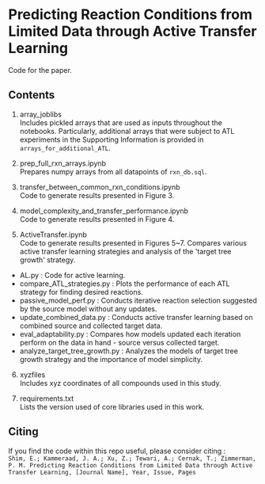 # Predicting Reaction Conditions from Limited Data through Active Transfer Learning
Code for the paper.

## Contents
1. array_joblibs  
Includes pickled arrays that are used as inputs throughout the notebooks.
Particularly, additional arrays that were subject to ATL experiments in the Supporting Information is provided
in `arrays_for_additional_ATL`.

2. prep_full_rxn_arrays.ipynb  
Prepares numpy arrays from all datapoints of `rxn_db.sql`.

3. transfer_between_common_rxn_conditions.ipynb  
Code to generate results presented in Figure 3.

4. model_complexity_and_transfer_performance.ipynb  
Code to generate results presented in Figure 4.

5. ActiveTransfer.ipynb  
Code to generate results presented in Figures 5~7.
Compares various active transfer learning strategies and analysis of the 'target tree growth' strategy.
* AL.py : 
Code for active learning. 
* compare_ATL_strategies.py : 
Plots the performance of each ATL strategy for finding desired reactions.
* passive_model_perf.py : 
Conducts iterative reaction selection suggested by the source model without any updates.
* update_combined_data.py : 
Conducts active transfer learning based on combined source and collected target data.
* eval_adaptability.py : 
Compares how models updated each iteration perform on the data in hand - source versus collected target.
* analyze_target_tree_growth.py : 
Analyzes the models of target tree growth strategy and the importance of model simplicity.

6. xyzfiles  
Includes xyz coordinates of all compounds used in this study.

7. requirements.txt  
Lists the version used of core libraries used in this work.

## Citing
If you find the code within this repo useful, please consider citing :  
`Shim, E.; Kammeraad, J. A.; Xu, Z.; Tewari, A.; Cernak, T.; Zimmerman, P. M. Predicting Reaction Conditions from Limited Data through Active Transfer Learning, [Journal Name], Year, Issue, Pages`
